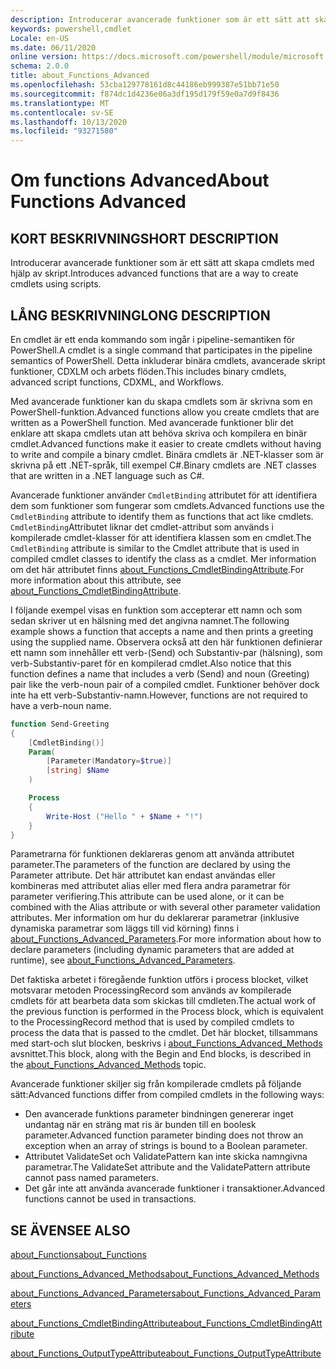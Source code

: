 ```yaml
---
description: Introducerar avancerade funktioner som är ett sätt att skapa cmdlets med hjälp av skript.
keywords: powershell,cmdlet
Locale: en-US
ms.date: 06/11/2020
online version: https://docs.microsoft.com/powershell/module/microsoft.powershell.core/about/about_functions_advanced?view=powershell-5.1&WT.mc_id=ps-gethelp
schema: 2.0.0
title: about_Functions_Advanced
ms.openlocfilehash: 53cba129778161d8c44186eb999387e51bb71e50
ms.sourcegitcommit: f874dc1d4236e06a3df195d179f59e0a7d9f8436
ms.translationtype: MT
ms.contentlocale: sv-SE
ms.lasthandoff: 10/13/2020
ms.locfileid: "93271580"
---
```

# <a name="about-functions-advanced"></a><span data-ttu-id="392a1-104">Om functions Advanced</span><span class="sxs-lookup"><span data-stu-id="392a1-104">About Functions Advanced</span></span>

## <a name="short-description"></a><span data-ttu-id="392a1-105">KORT BESKRIVNING</span><span class="sxs-lookup"><span data-stu-id="392a1-105">SHORT DESCRIPTION</span></span>
<span data-ttu-id="392a1-106">Introducerar avancerade funktioner som är ett sätt att skapa cmdlets med hjälp av skript.</span><span class="sxs-lookup"><span data-stu-id="392a1-106">Introduces advanced functions that are a way to create cmdlets using scripts.</span></span>

## <a name="long-description"></a><span data-ttu-id="392a1-107">LÅNG BESKRIVNING</span><span class="sxs-lookup"><span data-stu-id="392a1-107">LONG DESCRIPTION</span></span>

<span data-ttu-id="392a1-108">En cmdlet är ett enda kommando som ingår i pipeline-semantiken för PowerShell.</span><span class="sxs-lookup"><span data-stu-id="392a1-108">A cmdlet is a single command that participates in the pipeline semantics of PowerShell.</span></span> <span data-ttu-id="392a1-109">Detta inkluderar binära cmdlets, avancerade skript funktioner, CDXLM och arbets flöden.</span><span class="sxs-lookup"><span data-stu-id="392a1-109">This includes binary cmdlets, advanced script functions, CDXML, and Workflows.</span></span>

<span data-ttu-id="392a1-110">Med avancerade funktioner kan du skapa cmdlets som är skrivna som en PowerShell-funktion.</span><span class="sxs-lookup"><span data-stu-id="392a1-110">Advanced functions allow you create cmdlets that are written as a PowerShell function.</span></span> <span data-ttu-id="392a1-111">Med avancerade funktioner blir det enklare att skapa cmdlets utan att behöva skriva och kompilera en binär cmdlet.</span><span class="sxs-lookup"><span data-stu-id="392a1-111">Advanced functions make it easier to create cmdlets without having to write and compile a binary cmdlet.</span></span> <span data-ttu-id="392a1-112">Binära cmdlets är .NET-klasser som är skrivna på ett .NET-språk, till exempel C#.</span><span class="sxs-lookup"><span data-stu-id="392a1-112">Binary cmdlets are .NET classes that are written in a .NET language such as C#.</span></span>

<span data-ttu-id="392a1-113">Avancerade funktioner använder `CmdletBinding` attributet för att identifiera dem som funktioner som fungerar som cmdlets.</span><span class="sxs-lookup"><span data-stu-id="392a1-113">Advanced functions use the `CmdletBinding` attribute to identify them as functions that act like cmdlets.</span></span> <span data-ttu-id="392a1-114">`CmdletBinding`Attributet liknar det cmdlet-attribut som används i kompilerade cmdlet-klasser för att identifiera klassen som en cmdlet.</span><span class="sxs-lookup"><span data-stu-id="392a1-114">The `CmdletBinding` attribute is similar to the Cmdlet attribute that is used in compiled cmdlet classes to identify the class as a cmdlet.</span></span> <span data-ttu-id="392a1-115">Mer information om det här attributet finns [about_Functions_CmdletBindingAttribute](about_Functions_CmdletBindingAttribute.md).</span><span class="sxs-lookup"><span data-stu-id="392a1-115">For more information about this attribute, see [about_Functions_CmdletBindingAttribute](about_Functions_CmdletBindingAttribute.md).</span></span>

<span data-ttu-id="392a1-116">I följande exempel visas en funktion som accepterar ett namn och som sedan skriver ut en hälsning med det angivna namnet.</span><span class="sxs-lookup"><span data-stu-id="392a1-116">The following example shows a function that accepts a name and then prints a greeting using the supplied name.</span></span> <span data-ttu-id="392a1-117">Observera också att den här funktionen definierar ett namn som innehåller ett verb-(Send) och Substantiv-par (hälsning), som verb-Substantiv-paret för en kompilerad cmdlet.</span><span class="sxs-lookup"><span data-stu-id="392a1-117">Also notice that this function defines a name that includes a verb (Send) and noun (Greeting) pair like the verb-noun pair of a compiled cmdlet.</span></span> <span data-ttu-id="392a1-118">Funktioner behöver dock inte ha ett verb-Substantiv-namn.</span><span class="sxs-lookup"><span data-stu-id="392a1-118">However, functions are not required to have a verb-noun name.</span></span>

```powershell
function Send-Greeting
{
    [CmdletBinding()]
    Param(
        [Parameter(Mandatory=$true)]
        [string] $Name
    )

    Process
    {
        Write-Host ("Hello " + $Name + "!")
    }
}
```

<span data-ttu-id="392a1-119">Parametrarna för funktionen deklareras genom att använda attributet parameter.</span><span class="sxs-lookup"><span data-stu-id="392a1-119">The parameters of the function are declared by using the Parameter attribute.</span></span>
<span data-ttu-id="392a1-120">Det här attributet kan endast användas eller kombineras med attributet alias eller med flera andra parametrar för parameter verifiering.</span><span class="sxs-lookup"><span data-stu-id="392a1-120">This attribute can be used alone, or it can be combined with the Alias attribute or with several other parameter validation attributes.</span></span> <span data-ttu-id="392a1-121">Mer information om hur du deklarerar parametrar (inklusive dynamiska parametrar som läggs till vid körning) finns i [about_Functions_Advanced_Parameters](about_Functions_Advanced_Parameters.md).</span><span class="sxs-lookup"><span data-stu-id="392a1-121">For more information about how to declare parameters (including dynamic parameters that are added at runtime), see [about_Functions_Advanced_Parameters](about_Functions_Advanced_Parameters.md).</span></span>

<span data-ttu-id="392a1-122">Det faktiska arbetet i föregående funktion utförs i process blocket, vilket motsvarar metoden ProcessingRecord som används av kompilerade cmdlets för att bearbeta data som skickas till cmdleten.</span><span class="sxs-lookup"><span data-stu-id="392a1-122">The actual work of the previous function is performed in the Process block, which is equivalent to the ProcessingRecord method that is used by compiled cmdlets to process the data that is passed to the cmdlet.</span></span> <span data-ttu-id="392a1-123">Det här blocket, tillsammans med start-och slut blocken, beskrivs i [about_Functions_Advanced_Methods](about_Functions_Advanced_Methods.md) avsnittet.</span><span class="sxs-lookup"><span data-stu-id="392a1-123">This block, along with the Begin and End blocks, is described in the [about_Functions_Advanced_Methods](about_Functions_Advanced_Methods.md) topic.</span></span>

<span data-ttu-id="392a1-124">Avancerade funktioner skiljer sig från kompilerade cmdlets på följande sätt:</span><span class="sxs-lookup"><span data-stu-id="392a1-124">Advanced functions differ from compiled cmdlets in the following ways:</span></span>

- <span data-ttu-id="392a1-125">Den avancerade funktions parameter bindningen genererar inget undantag när en sträng mat ris är bunden till en boolesk parameter.</span><span class="sxs-lookup"><span data-stu-id="392a1-125">Advanced function parameter binding does not throw an exception when an array of strings is bound to a Boolean parameter.</span></span>
- <span data-ttu-id="392a1-126">Attributet ValidateSet och ValidatePattern kan inte skicka namngivna parametrar.</span><span class="sxs-lookup"><span data-stu-id="392a1-126">The ValidateSet attribute and the ValidatePattern attribute cannot pass named parameters.</span></span>
- <span data-ttu-id="392a1-127">Det går inte att använda avancerade funktioner i transaktioner.</span><span class="sxs-lookup"><span data-stu-id="392a1-127">Advanced functions cannot be used in transactions.</span></span>

## <a name="see-also"></a><span data-ttu-id="392a1-128">SE ÄVEN</span><span class="sxs-lookup"><span data-stu-id="392a1-128">SEE ALSO</span></span>

[<span data-ttu-id="392a1-129">about_Functions</span><span class="sxs-lookup"><span data-stu-id="392a1-129">about_Functions</span></span>](about_Functions.md)

[<span data-ttu-id="392a1-130">about_Functions_Advanced_Methods</span><span class="sxs-lookup"><span data-stu-id="392a1-130">about_Functions_Advanced_Methods</span></span>](about_Functions_Advanced_Methods.md)

[<span data-ttu-id="392a1-131">about_Functions_Advanced_Parameters</span><span class="sxs-lookup"><span data-stu-id="392a1-131">about_Functions_Advanced_Parameters</span></span>](about_Functions_Advanced_Parameters.md)

[<span data-ttu-id="392a1-132">about_Functions_CmdletBindingAttribute</span><span class="sxs-lookup"><span data-stu-id="392a1-132">about_Functions_CmdletBindingAttribute</span></span>](about_Functions_CmdletBindingAttribute.md)

[<span data-ttu-id="392a1-133">about_Functions_OutputTypeAttribute</span><span class="sxs-lookup"><span data-stu-id="392a1-133">about_Functions_OutputTypeAttribute</span></span>](about_Functions_OutputTypeAttribute.md)
